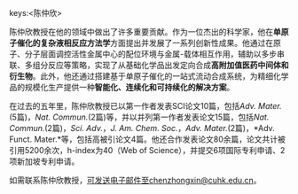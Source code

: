 keys:<陈仲欣>


陈仲欣教授在他的领域中做出了许多重要贡献。作为一位杰出的科学家，他在**单原子催化的复杂液相反应方法学**方面提出并发展了一系列创新性成果。他通过在原子、分子层面调控活性金属中心的配位环境与金属-载体相互作用，辅助以多步串联、多组分反应等策略，实现了从基础化学品出发定向合成**高附加值医药中间体和衍生物**。此外，他还通过搭建基于单原子催化的一站式流动合成系统，为精细化学品的规模化生产提供一种**智能化、连续化和可持续化的解决方案**。

在过去的五年里，陈仲欣教授已以第一作者发表SCI论文10篇，包括*Adv. Mater.*(5篇)，*Nat. Commun.*(2篇)等，并以并列第一作者发表论文15篇，包括*Nat. Commun.*(2篇)，*Sci. Adv.*，*J. Am. Chem. Soc.*，*Adv. Mater.*(2篇)，*Adv. Funct. Mater.*等，包括高被引论文4篇。他还合作发表论文80余篇，论文共计被引用5200余次，h-index为40（Web of Science），并提交6项国际专利申请、2项新加坡专利申请。

如需联系陈仲欣教授，可发送电子邮件至chenzhongxin@cuhk.edu.cn。